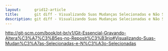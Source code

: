 ```yaml
---
layout:      grid12-article
title:       git diff - Visualizando Suas Mudanças Selecionadas e Não Selecionadas
description: git diff - Visualizando Suas Mudanças Selecionadas e Não Selecionadas
---
```



http://git-scm.com/book/pt-br/v1/Git-Essencial-Gravando-Altera%C3%A7%C3%B5es-no-Reposit%C3%B3rio#Visualizando-Suas-Mudan%C3%A7as-Selecionadas-e-N%C3%A3o-Selecionadas